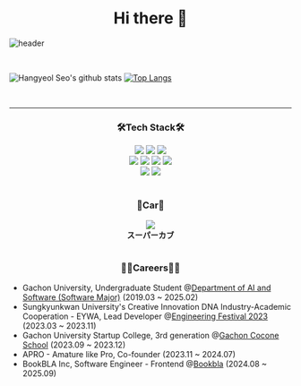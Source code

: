 <div align="center"><h1>Hi there 👋</h1></div>

![header](https://capsule-render.vercel.app/api?type=soft&color=timeGradient&height=250&section=header&text=Hangyeol's-nl-Github&fontSize=80&animation=fadeIn)

<br>

![Hangyeol Seo's github stats](https://github-readme-stats.vercel.app/api?username=hangyeol-sseo&show_icons=true&theme=radical)
[![Top Langs](https://github-readme-stats.vercel.app/api/top-langs/?username=Hangyeol-sseo&layout=donut&show_icons=true)](https://github.com/hangyeol-sseo)

<br>

<hr>

<div align="center"><h3>🛠Tech Stack🛠</h3></div>
<div align="center">
  <img src="https://img.shields.io/badge/Python-3766AB?style=flat-square&logo=Python&logoColor=white"/>
  <img src="https://img.shields.io/badge/Java-007396?style=flat-square&logo=Java&logoColor=white" />
  <img src="https://img.shields.io/badge/TypeScript-3178C6?style=flat-square&logo=TypeScript&logoColor=white" />
  <br/>
  <img src="https://img.shields.io/badge/React-61DAFB?style=flat-square&logo=React&logoColor=white" />
  <img src="https://img.shields.io/badge/React Native-61DAFB?style=flat-square&logo=React&logoColor=black"/>
  <img src="https://img.shields.io/badge/Tailwindcss-06B6D4?style=flat-square&logo=Tailwindcss&logoColor=white" />
  <img src="https://img.shields.io/badge/Sass/Scss-CC6699?style=flat-square&logo=Sass&logoColor=white" />

  <br/>
  <img src="https://img.shields.io/badge/Node.js-339933?style=flat-square&logo=Node.js&logoColor=white" />
  <img src="https://img.shields.io/badge/Spring-6DB33F?style=flat-square&logo=Spring&logoColor=white" />
</div>
<br/>
<div align="center"><h3>🛵Car🚗</h3>  
  <img src="https://img.shields.io/badge/Honda-E40521?style=for-the-badge&logo=Honda&logoColor=white" />
  <br/>
  <b>スーパーカブ</b>
</div>

<br>

<div align="center"><h3>👩‍💻Careers👨‍💻</h3></div>
<div align="left"> 
  <ul dir="auto">
    <li>Gachon University, Undergraduate Student @<a href="https://sw.gachon.ac.kr/cms/">Department of AI and Software (Software Major)</a> (2019.03 ~ 2025.02)</li>
    <li>Sungkyunkwan University's Creative Innovation DNA Industry-Academic Cooperation - EYWA, Lead Developer @<a href="http://www.e2festa.kr/ko/competition">Engineering Festival 2023</a> (2023.03 ~ 2023.11)</li>
    <li>Gachon University Startup College, 3rd generation @<a href="https://gcs.gachon.ac.kr/">Gachon Cocone School</a> (2023.09 ~ 2023.12)</li>
    <li>APRO - Amature like Pro, Co-founder (2023.11 ~ 2024.07)</li>
    <li>BookBLA Inc, Software Engineer - Frontend @<a href="https://www.bookbla.com/">Bookbla</a> (2024.08 ~ 2025.09)</li>
  </ul>
</div>
